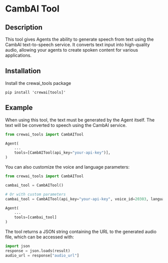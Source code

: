 # CambAI Tool

## Description
This tool gives Agents the ability to generate speech from text using the CambAI text-to-speech service. It converts text input into high-quality audio, allowing your agents to create spoken content for various applications.

## Installation
Install the crewai_tools package
```shell
pip install 'crewai[tools]'
```

## Example

When using this tool, the text must be generated by the Agent itself. The text will be converted to speech using the CambAI service.

```python
from crewai_tools import CambAITool

Agent(
    ...
    tools=[CambAITool(api_key="your-api-key")],
)
```

You can also customize the voice and language parameters:

```python
from crewai_tools import CambAITool

cambai_tool = CambAITool()

# Or with custom parameters
cambai_tool = CambAITool(api_key="your-api-key", voice_id=20303, language=1)

Agent(
    ...
    tools=[cambai_tool]
)
```

The tool returns a JSON string containing the URL to the generated audio file, which can be accessed with:
```python
import json
response = json.loads(result)
audio_url = response["audio_url"]
```
